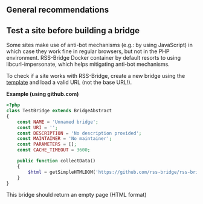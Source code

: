 ## General recommendations

## Test a site before building a bridge

Some sites make use of anti-bot mechanisms (e.g.: by using JavaScript) in which case they work fine in regular browsers,
but not in the PHP environment. RSS-Bridge Docker container by default resorts to using libcurl-impersonate, which helps mitigating anti-bot mechanisms.

To check if a site works with RSS-Bridge, create a new bridge using the 
[template](../05_Bridge_API/02_BridgeAbstract.md#template)
and load a valid URL (not the base URL!).

**Example (using github.com)**

```PHP
<?php
class TestBridge extends BridgeAbstract
{
    const NAME = 'Unnamed bridge';
    const URI = '';
    const DESCRIPTION = 'No description provided';
    const MAINTAINER = 'No maintainer';
    const PARAMETERS = [];
    const CACHE_TIMEOUT = 3600;

    public function collectData()
    {
        $html = getSimpleHTMLDOM('https://github.com/rss-bridge/rss-bridge');
    }
}
```

This bridge should return an empty page (HTML format)
